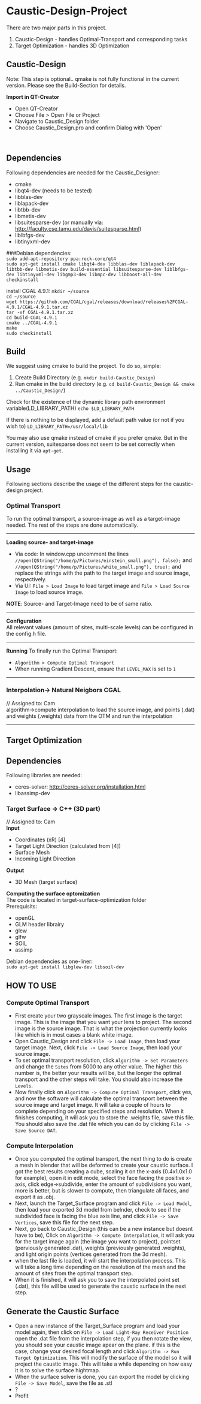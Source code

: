 # Caustic-Design-Project

There are two major parts in this project. 

 1.  Caustic-Design - handles Optimal-Transport and corresponding tasks
 2.  Target Optimization - handles 3D Optimization


## Caustic-Design

Note: This step is optional.. qmake is not fully functional in the current version. Please see the Build-Section for details.

<b>Import in QT-Creator</b>
 *  Open QT-Creator
 *  Choose File > Open File or Project 
 *  Navigate to Caustic_Design folder
 *  Choose Caustic_Design.pro and confirm Dialog with 'Open'
<br>

## Dependencies

Following dependencies are needed for the Caustic_Designer:<br>

 *  cmake
 *  libqt4-dev (needs to be tested)
 *  libblas-dev
 *  liblapack-dev
 *  libtbb-dev
 *  libmetis-dev
 *  libsuitesparse-dev (or manually via: http://faculty.cse.tamu.edu/davis/suitesparse.html)
 *  liblbfgs-dev
 *  libtinyxml-dev

###Debian dependencies:<br>
`sudo add-apt-repository ppa:rock-core/qt4` <br>
`sudo apt-get install cmake libqt4-dev libblas-dev liblapack-dev libtbb-dev libmetis-dev build-essential libsuitesparse-dev liblbfgs-dev libtinyxml-dev libgmp3-dev libmpc-dev libboost-all-dev checkinstall`

install CGAL 4.9.1:
`mkdir ~/source` <br>
`cd ~/source` <br>
`wget https://github.com/CGAL/cgal/releases/download/releases%2FCGAL-4.9.1/CGAL-4.9.1.tar.xz` <br>
`tar -xf CGAL-4.9.1.tar.xz` <br>
`cd build-CGAL-4.9.1` <br>
`cmake ../CGAL-4.9.1` <br>
`make` <br>
`sudo checkinstall` <br>


## Build
We suggest using cmake to build the project. To do so, simple:

 1.  Create Build Directory (e.g. `mkdir build-Caustic_Design`)
 2.  Run cmake in the build directory (e.g. `cd build-Caustic_Design && cmake ../Caustic_Design/`)
 
Check for the existence of the dynamic library path environment variable(LD_LIBRARY_PATH)
`echo $LD_LIBRARY_PATH`

If there is nothing to be displayed, add a default path value (or not if you wish to)
`LD_LIBRARY_PATH=/usr/local/lib`


You may also use qmake instead of cmake if you prefer qmake. But in the current version, suitesparse does not seem to be set correctly when installing it via `apt-get`.


## Usage

Following sections describe the usage of the different steps for the caustic-design project.

### Optimal Transport

To run the optimal transport, a source-image as well as a target-image needed. The rest of the steps are done automatically.<br>

----------

<b>Loading source- and target-image</b><br>
 *  Via code:  In window.cpp uncomment the lines `//open(QString("/home/p/Pictures/einstein_small.png"), false);` and `//open(QString("/home/p/Pictures/white_small.png"), true);` and replace the strings with the path to the target image and source image, respectively.
 *  Via UI: `File > Load Image` to load target image and `File > Load Source Image` to load source image.

<b>NOTE</b>: Source- and Target-Image need to be of same ratio.

---------

<b>Configuration</b><br>
All relevant values (amount of sites, multi-scale levels) can be configured in the config.h file.

---------

<b>Running</b>
To finally run the Optimal Transport: 
 *  `Algorithm > Compute Optimal Transport`
 *  When running Gradient Descent, ensure that `LEVEL_MAX` is set to `1`


------

### Interpolation-> Natural Neigbors CGAL 
// Assigned to: Cam<br>
algorithm->compute interpolation to load the source image, and points (.dat) and weights (.weights) data from the OTM and run the interpolation

------

## Target Optimization

## Dependencies
Following libraries are needed:

 *  ceres-solver: http://ceres-solver.org/installation.html
 *  libassimp-dev

### Target Surface -> C++ (3D part) 
// Assigned to: Cam<br>
<b>Input</b>
 *  Coordinates (xR) [4]
 *  Target Light Direction (calculated from [4])
 *  Surface Mesh
 *  Incoming Light Direction

<b>Output</b>
 *  3D Mesh (target surface) 

<b>Computing the surface optomization</b><br />
The code is located in target-surface-optimization folder<br>
Prerequisits:<br>
 *  openGL
 *  GLM header librairy
 *  glew
 *  glfw
 * SOIL
 * assimp

Debian dependencies as one-liner:<br>
`sudo apt-get install libglew-dev libsoil-dev`
<br>

## HOW TO USE
### Compute Optimal Transport
- First create your two grayscale images. The first image is the target image. This is the image that you want your lens to project. The second image is the source image. That is what the projection currently looks like which is in most cases a blank white image.
- Open Caustic_Design and click `File -> Load Image`, then load your target image. Next, click `File -> Load Source Image`, then load your source image.
- To set optimal transport resolution, click `Algorithm -> Set Parameters` and change the `Sites` from 5000 to any other value. The higher this number is, the better your results will be, but the longer the optimal transport and the other steps will take. You should also increase the `Levels`.
- Now finally click on `Algorithm -> Compute Optimal Transport`, click yes, and now the software will calculate the optimal transport between the source image and target image. It will take a couple of hours to complete depending on your specified steps and resolution. When it finishes computing, it will ask you to store the .weights file, save this file. You should also save the .dat file which you can do by clicking `File -> Save Source DAT`.

### Compute Interpolation
- Once you computed the optimal transport, the next thing to do is create a mesh in blender that will be deformed to create your caustic surface. I got the best results creating a cube, scaling it on the x-axis (0.4x1.0x1.0 for example), open it in edit mode, select the face facing the positive x-axis, click edge->subdivide, enter the amount of subdivisions you want, more is better, but is slower to compute, then triangulate all faces, and export it as .obj.
- Next, launch the Target_Surface program and click `File -> Load Model`, then load your exported 3d model from belnder, check to see if the subdivided face is facing the blue axis line, and click `File -> Save Vertices`, save this file for the next step.
- Next, go back to Caustic_Design (this can be a new instance but doesnt have to be), Click on `Algorithm -> Compute Interpolation`, it will ask you for the target image again (the image you want to project), pointset (perviously generated .dat), weights (previously generated .weights), and light origin points (vertices generated from the 3d mesh).
- when the last file is loaded, it will start the interpolation process. This will take a long time depending on the resolution of the mesh and the amount of sites from the optimal transport step.
- When it is finished, it will ask you to save the interpolated point set (.dat), this file will be used to generate the caustic surface in the next step.

## Generate the Caustic Surface
- Open a new instance of the Target_Surface program and load your model again, then click on `File -> Load Light-Ray Receiver Position` open the .dat file from the interpolation step, if you then rotate the view, you should see your caustic image apear on the plane. if this is the case, change your desired focal length and click `Algorithm -> Run Target Optimization`. This will modify the surface of the model so it will project the caustic image. This will take a while depending on how easy it is to solve the surface hightmap.
- When the surface solver is done, you can export the model by clicking `File -> Save Model`, save the file as .stl
- ?
- Profit
